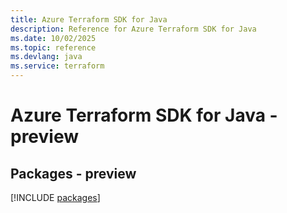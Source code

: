 ```yaml
---
title: Azure Terraform SDK for Java
description: Reference for Azure Terraform SDK for Java
ms.date: 10/02/2025
ms.topic: reference
ms.devlang: java
ms.service: terraform
---
```

# Azure Terraform SDK for Java - preview
## Packages - preview
[!INCLUDE [packages](terraform-index.md)]
